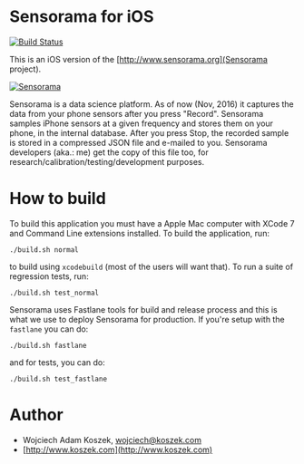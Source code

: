 # Sensorama for iOS

[![Build Status](https://travis-ci.org/wkoszek/sensorama-ios.svg?branch=master)](https://travis-ci.org/wkoszek/sensorama-ios)

This is an iOS version of the [http://www.sensorama.org](Sensorama project).

[![Sensorama](https://linkmaker.itunes.apple.com/assets/shared/badges/en-us/appstore-lrg.svg "Sensorama")](https://itunes.apple.com/us/app/sensorama/id1159788831?mt=8)

Sensorama is a data science platform. As of now (Nov, 2016) it captures the data from your phone sensors after you press "Record". Sensorama samples iPhone sensors at a given frequency and stores them on your phone, in the internal database. After you press Stop, the recorded sample is stored in a compressed JSON file and e-mailed to you. Sensorama developers (aka.: me) get the copy of this file too, for research/calibration/testing/development purposes.

# How to build

To build this application you must have a Apple Mac computer with XCode 7
and Command Line extensions installed. To build the application, run:

	./build.sh normal

to build using `xcodebuild` (most of the users will want that). To run a
suite of regression tests, run:

	./build.sh test_normal

Sensorama uses Fastlane tools for build and release process and this is what
we use to deploy Sensorama for production. If you're setup with the
`fastlane` you can do:

	./build.sh fastlane

and for tests, you can do:

	./build.sh test_fastlane

# Author

- Wojciech Adam Koszek, [wojciech@koszek.com](mailto:wojciech@koszek.com)
- [http://www.koszek.com](http://www.koszek.com)
